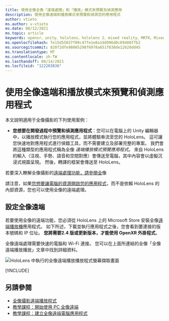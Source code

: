 ```yaml
---
title: 使用全像全像「遠端處理」和「播放」模式來預覽及偵測應用
description: 使用全像遠端和播放模式來預覽和偵測您的應用程式
author: vtieto
ms.author: v-vtieto
ms.date: 08/12/2021
ms.topic: article
keywords: openxr、unity、hololens、hololens 2、mixed reality、MRTK、Mixed Reality 工具組、增強的現實、虛擬實境、混合現實耳機、學習、教學課程、快速入門、攝影遠端、桌面、預覽、debug
ms.openlocfilehash: fe15d55037f09c47fe1e8a1dd996d0c69480f7b2
ms.sourcegitcommit: 820f2dfe98065298f6978a651f838de12620dd45
ms.translationtype: MT
ms.contentlocale: zh-TW
ms.lasthandoff: 08/14/2021
ms.locfileid: "122203836"
---
```

# <a name="preview-and-debug-your-app-using-holographic-remoting-and-play-mode"></a>使用全像遠端和播放模式來預覽和偵測應用程式

本文說明適用于全像攝影的下列使用案例： 

- **您想要在開發過程中預覽和偵測應用程式**：您可以在電腦上的 Unity 編輯器中，以播放模式執行您的應用程式，並將體驗串流至您的 HoloLens。 這可讓您快速地對應用程式進行偵錯工具，而不需要建立及部署完整的專案。 我們會將這種類型的應用程式稱為全像 _遠端播放模式預覽應用程式_。 來自 HoloLens 的輸入（注視、手勢、語音和空間對應）會傳送至電腦，其中內容會以虛擬沉浸式視圖呈現。 然後，轉譯的框架會傳送至 HoloLens。 

若要深入瞭解全像攝影的[遠端處理功能，請參閱全](../platform-capabilities-and-apis/holographic-remoting-overview.md)像

請注意，如果[您想要讓電腦的資源開啟您的應用程式](use-pc-resources.md)，而不是依賴 HoloLens 的內部資源，您也可以使用全像的遠端處理。

## <a name="set-up-holographic-remoting"></a>設定全像遠端

若要使用全像的遠端功能，您必須從 HoloLens 上的 Microsoft Store 安裝全像[遠端播放機](../platform-capabilities-and-apis/holographic-remoting-player.md)應用程式。 如下所述，下載並執行應用程式之後，您會看到要連接的版本號碼和 IP 位址。 **您將需要2.4 版或更新版本，才能使用 OpenXR 外掛程式**。

全像遠端處理需要快速的電腦和 Wi-Fi 連接。 您可以在上面所連結的全像「全像遠端播放播放」文章中找到詳細資料。

![HoloLens 中執行的全像遠端播放播放程式螢幕擷取畫面](images/openxr-features-img-01.png)

[!INCLUDE[](includes/unity-play-mode.md)]

## <a name="see-also"></a>另請參閱
* [全像攝影遠端播放程式](../platform-capabilities-and-apis/holographic-remoting-player.md)
* [教學課程：開始使用 PC 全像遠端](tutorials/mr-learning-pc-holographic-remoting-01.md)
* [教學課程：建立全像遠端電腦應用程式](tutorials/mr-learning-pc-holographic-remoting-02.md)
